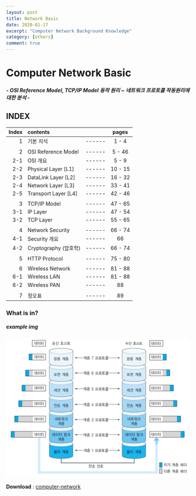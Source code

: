 ```yaml
---
layout: post
title: Network Basic
date: 2020-01-17
excerpt: "Computer Network Background Knowledge"
category: [others]
comment: true
---
```


# Computer Network Basic
##### - OSI Reference Model, TCP/IP Model 동작 원리 ~ 네트워크 프로토콜 작동원리에 대한 분석 -

## INDEX

|Index|contents| |pages|
|---:|:---|:---:|:---:|
|1|기본 지식|------|1 - 4|
||
|2|OSI Reference Model|------|5 - 46|
|2-1|OSI 개요|------|5 - 9|
|2-2|Physical Layer [L1]|------|10 - 15|
|2-3|DataLink Layer [L2]|------|16 - 32|
|2-4|Network Layer [L3]|------|33 - 41|
|2-5|Transport Layer [L4]|------|42 - 46|
||
|3|TCP/IP Model|------|47 - 65|
|3-1|IP Layer|------|47 - 54|
|3-2|TCP Layer|------|55 - 65|
||
|4|Network Security|------|66 - 74|
|4-1|Security 개요|------|66|
|4-2|Cryptography (암호학)|------|66 - 74|
||
|5|HTTP Protocol|------|75 - 80|
||
|6|Wireless Network|------|81 - 88|
|6-1|Wireless LAN|------|81 - 88|
|6-2|Wireless PAN|------|88|
||
|7|정오표|------|89|

### What is in?
##### example img
![networkImg](../../assets/img/computer-network/image07.png)

**Download** : [computer-network](../../assets/ftp-files/Computer-Network.pdf)
